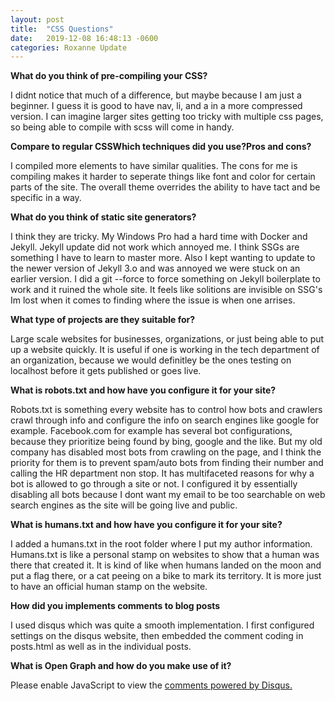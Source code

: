 ```yaml
---
layout: post
title:  "CSS Questions"
date:   2019-12-08 16:48:13 -0600
categories: Roxanne Update
---
```



**What do you think of pre-compiling your CSS?**

I didnt notice that much of a difference, but maybe because I am just a beginner. I guess it is good to have nav, li, and a in a more compressed version. I can imagine larger sites getting too tricky with multiple css pages, so being able to compile with scss will come in handy.

**Compare to regular CSSWhich techniques did you use?Pros and cons?**

I compiled more elements to have similar qualities. The cons for me is compiling makes it harder to seperate things like font and color for certain parts of the site. The overall theme overrides the ability to have tact and be specific in a way.

**What do you think of static site generators?**

I think they are tricky. My Windows Pro had a hard time with Docker and Jekyll. Jekyll update did not work which annoyed me. I think SSGs are something I have to learn to master more. Also I kept wanting to update to the newer version of Jekyll 3.o and was annoyed we were stuck on an earlier version. I did a git --force to force something on Jekyll boilerplate to work and it ruined the whole site. It feels like solitions are invisible on SSG's Im lost when it comes to finding where the issue is when one arrises.

**What type of projects are they suitable for?**

Large scale websites for businesses, organizations, or just being able to put up a website quickly. It is useful if one is working in the tech department of an organization, because we would definitley be the ones testing on localhost before it gets published or goes live.

**What is robots.txt and how have you configure it for your site?**

Robots.txt is something every website has to control how bots and crawlers crawl through info and configure the info on search engines like google for example. Facebook.com for example has several bot configurations, because they prioritize being found by bing, google and the like. But my old company has disabled most bots from crawling on the page, and I think the priority for them is to prevent spam/auto bots from finding their number and calling the HR department non stop. It has multifaceted reasons for why a bot is allowed to go through a site or not. I configured it by essentially disabling all bots because I dont want my email to be too searchable on web search engines as the site will be going live and public.

**What is humans.txt and how have you configure it for your site?**

I added a humans.txt in the root folder where I put my author information. Humans.txt is like a personal stamp on websites to show that a human was there that created it. It is kind of like when humans landed on the moon and put a flag there, or a cat peeing on a bike to mark its territory. It is more just to have an official human stamp on the website.

**How did you implements comments to blog posts**

I used disqus which was quite a smooth implementation. I first configured settings on the disqus website, then embedded the comment coding in posts.html as well as in the individual posts.

**What is Open Graph and how do you make use of it?**




<div id="disqus_thread"></div>
<script>

/**
*  RECOMMENDED CONFIGURATION VARIABLES: EDIT AND UNCOMMENT THE SECTION BELOW TO INSERT DYNAMIC VALUES FROM YOUR PLATFORM OR CMS.
*  LEARN WHY DEFINING THESE VARIABLES IS IMPORTANT: https://disqus.com/admin/universalcode/#configuration-variables*/
/*
var disqus_config = function () {
this.page.url = PAGE_URL;  // Replace PAGE_URL with your page's canonical URL variable
this.page.identifier = PAGE_IDENTIFIER; // Replace PAGE_IDENTIFIER with your page's unique identifier variable
};
*/
(function() { // DON'T EDIT BELOW THIS LINE
var d = document, s = d.createElement('script');
s.src = 'https://roxacho-github-io-2.disqus.com/embed.js';
s.setAttribute('data-timestamp', +new Date());
(d.head || d.body).appendChild(s);
})();
</script>
<noscript>Please enable JavaScript to view the <a href="https://disqus.com/?ref_noscript">comments powered by Disqus.</a></noscript>